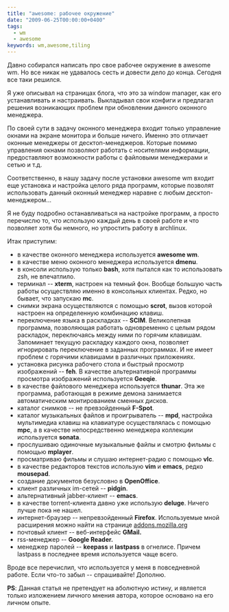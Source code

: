 ```yaml
---
title: "awesome: рабочее окружение"
date: "2009-06-25T00:00:00+0400"
tags:
  - wm
  - awesome
keywords: wm,awesome,tiling
---
```

Давно собирался написать про свое рабочее окружение в awesome wm. Но все никак не удавалось сесть и довести дело до конца. Сегодня все таки решился.

Я уже описывал на страницах блога, что это за window manager, как его устанавливать и настраивать. Выкладывал свои конфиги и предлагал решения возникающих проблем при обновлении данного оконного менеджера.

По своей сути в задачу оконного менеджера входит только управление окнами на экране монитора и больше ничего. Именно это отличает оконные менеджеры от десктоп-менеджеров. Которые помимо управления окнами позволяют работать с носителями информации, предоставляют возможности работы с файловыми менеджерами и сетью и т.д.

Соответственно, в нашу задачу после установки awesome wm входит еще установка и настройка целого ряда программ, которые позволят использовать данный оконный менеджер наравне с любым десктоп-менеджером...

Я не буду подробно останавливаться на настройке программ, а просто перечислю то, что использую каждый день в своей работе и что позволяет хотя бы немного, но упростить работу в archlinux.

Итак приступим:
<ul>
	<li>в качестве оконного менеджера используется <strong>awesome wm</strong>.</li>
	<li>в качестве меню оконного менеджера используется <strong>dmenu</strong>.</li>
	<li>в консоли использую только <strong>bash</strong>, хотя пытался как то использовать zsh, не впечатлило.</li>
	<li>терминал -- <strong>xterm</strong>, настроен на темный фон. Вообще большую часть работы осуществляю именно в консольных клиентах. Редко, но бывает, что запускаю <strong>mc</strong>.</li>
	<li>снимки экрана осуществляются с помощью <strong>scrot</strong>, вызов которой настроен на определенную комбинацию клавиш.</li>
	<li>переключение языка в раскладках -- <strong>SCIM</strong>. Великолепная программа, позволяющая работать одновременно с целым рядом раскладок, переключаясь между ними по горячим клавишам. Запоминает текущую раскладку каждого окна, позволяет игнорировать переключение в заданных программах. И не имеет проблем с горячими клавишами в различных приложениях.</li>
	<li>установка рисунка рабочего стола и быстрый просмотр изображений -- <strong>feh</strong>. В качестве альтернативной программы просмотра изображений используется <strong>Geeqie</strong>.</li>
	<li>в качестве файлового менеджера используется <strong>thunar</strong>. Эта же программа, работающая в режиме демона занимается автоматическим монтированием сменных дисков.</li>
	<li>каталог снимков -- не превзойденный <strong>F-Spot</strong>.</li>
	<li>каталог музыкальных файлов и проигрыватель -- <strong>mpd</strong>, настройка мультимедиа клавиш на клавиатуре осуществлялась с помощью <strong>mpc</strong>, а в качестве непосредственно менеджера коллекции используется <strong>sonata</strong>.</li>
	<li>прослушиваю одиночные музыкальные файлы и смотрю фильмы с помощью <strong>mplayer</strong>.</li>
	<li>просматриваю фильмы и слушаю интернет-радио с помощью <strong>vlc</strong>.</li>
	<li>в качестве редакторов текстов использую <strong>vim</strong> и <strong>emacs</strong>, редко <strong>mousepad</strong>.</li>
	<li>создание документов безусловно в <strong>OpenOffice</strong>.</li>
	<li>клиент различных im-сетей -- <strong>pidgin</strong>.</li>
	<li>альтернативный jabber-клиент -- <strong>emacs</strong>.</li>
	<li>в качестве torrent-клиента давно уже использую <strong>deluge</strong>. Ничего лучше пока не нашел.</li>
	<li>интернет-браузер -- непревзойденный <strong>Firefox</strong>. Используемые мной
  расширения можно найти на странице <a href="https://addons.mozilla.org/ru/firefox/collection/Juev_Extensions" rel="nofollow">addons.mozilla.org</a></li>
	<li>почтовый клиент -- веб-интерфейс <strong>GMail.</strong></li>
	<li>rss-менеджер -- <strong>Google Reader.</strong></li>
	<li>менеджер паролей -- <strong>keepass</strong> и <strong>lastpass</strong> в огнелисе. Причем lastpass в последнее время используется чаще всего.</li>
</ul>
Вроде все перечислил, что используется у меня в повседневной работе. Если что-то забыл -- спрашивайте! Дополню.

<strong>PS</strong>: Данная статья не претендует на аболютную истину, и является только изложением личного мнения автора, которое основано на его личном опыте.

